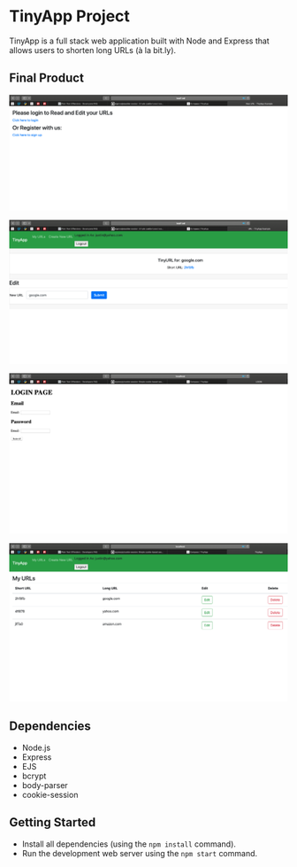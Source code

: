 # TinyApp Project

TinyApp is a full stack web application built with Node and Express that allows users to shorten long URLs (à la bit.ly).

## Final Product

![When anynomous access the app, they will be asked to login or signup ](https://github.com/justintu2021/tinyapp/blob/master/docs/Signup_Login-page.png)

![user can modify longURL or click on shortURL to go the actual webpage](https://github.com/justintu2021/tinyapp/blob/master/docs/edit_longURL-page.png)

![Login page](https://github.com/justintu2021/tinyapp/blob/master/docs/login-page.png)

![urls page](https://github.com/justintu2021/tinyapp/blob/master/docs/urls-page.png)

## Dependencies

- Node.js
- Express
- EJS
- bcrypt
- body-parser
- cookie-session

## Getting Started

- Install all dependencies (using the `npm install` command).
- Run the development web server using the `npm start` command.
